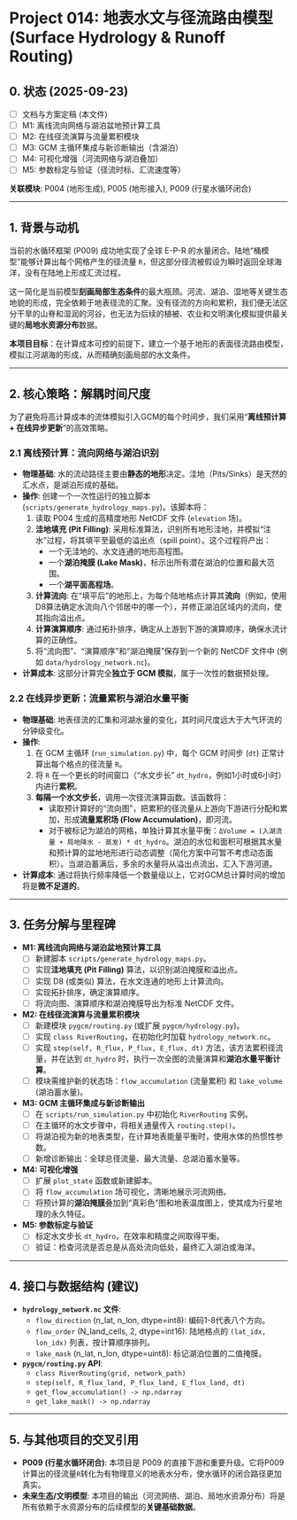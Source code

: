 # Project 014: 地表水文与径流路由模型 (Surface Hydrology & Runoff Routing)

## 0. 状态 (2025-09-23)
- [ ] 文档与方案定稿 (本文件)
- [ ] M1: 离线流向网络与湖泊盆地预计算工具
- [ ] M2: 在线径流演算与流量累积模块
- [ ] M3: GCM 主循环集成与新诊断输出（含湖泊）
- [ ] M4: 可视化增强（河流网络与湖泊叠加）
- [ ] M5: 参数标定与验证（径流时标、汇流速度等）

**关联模块**: P004 (地形生成), P005 (地形接入), P009 (行星水循环闭合)

---

## 1. 背景与动机

当前的水循环框架 (P009) 成功地实现了全球 E-P-R 的水量闭合。陆地“桶模型”能够计算出每个网格产生的径流量 `R`，但这部分径流被假设为瞬时返回全球海洋，没有在陆地上形成汇流过程。

这一简化是当前模型**刻画局部生态条件**的最大瓶颈。河流、湖泊、湿地等关键生态地貌的形成，完全依赖于地表径流的汇聚。没有径流的方向和累积，我们便无法区分干旱的山脊和湿润的河谷，也无法为后续的植被、农业和文明演化模拟提供最关键的**局地水资源分布**数据。

**本项目目标**：在计算成本可控的前提下，建立一个基于地形的表面径流路由模型，模拟江河湖海的形成，从而精确刻画局部的水文条件。

---

## 2. 核心策略：解耦时间尺度

为了避免将高计算成本的流体模拟引入GCM的每个时间步，我们采用“**离线预计算 + 在线异步更新**”的高效策略。

### 2.1 离线预计算：流向网络与湖泊识别

* **物理基础**: 水的流动路径主要由**静态的地形**决定。洼地（Pits/Sinks）是天然的汇水点，是湖泊形成的基础。
* **操作**: 创建一个一次性运行的独立脚本 (`scripts/generate_hydrology_maps.py`)。该脚本将：
    1.  读取 P004 生成的高精度地形 NetCDF 文件 (`elevation` 场)。
    2.  **洼地填充 (Pit Filling)**: 采用标准算法，识别所有地形洼地，并模拟“注水”过程，将其填平至最低的溢出点（spill point）。这个过程将产出：
        * 一个无洼地的、水文连通的地形高程图。
        * 一个**湖泊掩膜 (Lake Mask)**，标示出所有潜在湖泊的位置和最大范围。
        * 一个**湖平面高程场**。
    3.  **计算流向**: 在“填平后”的地形上，为每个陆地格点计算其**流向**（例如，使用D8算法确定水流向八个邻居中的哪一个），并修正湖泊区域内的流向，使其指向溢出点。
    4.  **计算演算顺序**: 通过拓扑排序，确定从上游到下游的演算顺序，确保水流计算的正确性。
    5.  将“流向图”、“演算顺序”和“湖泊掩膜”保存到一个新的 NetCDF 文件中 (例如 `data/hydrology_network.nc`)。
* **计算成本**: 这部分计算完全**独立于 GCM 模拟**，属于一次性的数据预处理。

### 2.2 在线异步更新：流量累积与湖泊水量平衡

* **物理基础**: 地表径流的汇集和河湖水量的变化，其时间尺度远大于大气环流的分钟级变化。
* **操作**:
    1.  在 GCM 主循环 (`run_simulation.py`) 中，每个 GCM 时间步 (`dt`) 正常计算出每个格点的径流量 `R`。
    2.  将 `R` 在一个更长的时间窗口（“水文步长” `dt_hydro`，例如1小时或6小时）内进行**累积**。
    3.  **每隔一个水文步长**，调用一次径流演算函数。该函数将：
        * 读取预计算好的“流向图”，把累积的径流量从上游向下游进行分配和累加，形成**流量累积场 (Flow Accumulation)**，即河流。
        * 对于被标记为湖泊的网格，单独计算其水量平衡：`ΔVolume = (入湖流量 + 局地降水 - 蒸发) * dt_hydro`。湖泊的水位和面积可根据其水量和预计算的盆地地形进行动态调整（简化方案中可暂不考虑动态面积）。当湖泊蓄满后，多余的水量将从溢出点流出，汇入下游河道。
* **计算成本**: 通过将执行频率降低一个数量级以上，它对GCM总计算时间的增加将是**微不足道的**。

---

## 3. 任务分解与里程碑

* **M1: 离线流向网络与湖泊盆地预计算工具**
    * [ ] 新建脚本 `scripts/generate_hydrology_maps.py`。
    * [ ] 实现**洼地填充 (Pit Filling)** 算法，以识别湖泊掩膜和溢出点。
    * [ ] 实现 D8 (或类似) 算法，在水文连通的地形上计算流向。
    * [ ] 实现拓扑排序，确定演算顺序。
    * [ ] 将流向图、演算顺序和湖泊掩膜导出为标准 NetCDF 文件。

* **M2: 在线径流演算与流量累积模块**
    * [ ] 新建模块 `pygcm/routing.py` (或扩展 `pygcm/hydrology.py`)。
    * [ ] 实现 `class RiverRouting`，在初始化时加载 `hydrology_network.nc`。
    * [ ] 实现 `step(self, R_flux, P_flux, E_flux, dt)` 方法，该方法累积径流量，并在达到 `dt_hydro` 时，执行一次全图的流量演算和**湖泊水量平衡计算**。
    * [ ] 模块需维护新的状态场：`flow_accumulation` (流量累积) 和 `lake_volume` (湖泊蓄水量)。

* **M3: GCM 主循环集成与新诊断输出**
    * [ ] 在 `scripts/run_simulation.py` 中初始化 `RiverRouting` 实例。
    * [ ] 在主循环的水文步骤中，将相关通量传入 `routing.step()`。
    * [ ] 将湖泊视为新的地表类型，在计算地表能量平衡时，使用水体的热惯性参数。
    * [ ] 新增诊断输出：全球总径流量、最大流量、总湖泊蓄水量等。

* **M4: 可视化增强**
    * [ ] 扩展 `plot_state` 函数或新建脚本。
    * [ ] 将 `flow_accumulation` 场可视化，清晰地展示河流网络。
    * [ ] 将预计算的**湖泊掩膜**叠加到“真彩色”图和地表温度图上，使其成为行星地理的永久特征。

* **M5: 参数标定与验证**
    * [ ] 标定水文步长 `dt_hydro`，在效率和精度之间取得平衡。
    * [ ] 验证：检查河流是否总是从高处流向低处，最终汇入湖泊或海洋。

---

## 4. 接口与数据结构 (建议)

* **`hydrology_network.nc` 文件**:
    * `flow_direction` (n_lat, n_lon, dtype=int8): 编码1-8代表八个方向。
    * `flow_order` (N_land_cells, 2, dtype=int16): 陆地格点的 `(lat_idx, lon_idx)` 列表，按计算顺序排列。
    * `lake_mask` (n_lat, n_lon, dtype=uint8): 标记湖泊位置的二值掩膜。
* **`pygcm/routing.py` API**:
    * `class RiverRouting(grid, network_path)`
    * `step(self, R_flux_land, P_flux_land, E_flux_land, dt)`
    * `get_flow_accumulation() -> np.ndarray`
    * `get_lake_mask() -> np.ndarray`

---

## 5. 与其他项目的交叉引用

* **P009 (行星水循环闭合)**: 本项目是 P009 的直接下游和重要升级。它将P009计算出的径流量`R`转化为有物理意义的地表水分布，使水循环的闭合路径更加真实。
* **未来生态/文明模型**: 本项目的输出（河流网络、湖泊、局地水资源分布）将是所有依赖于水资源分布的后续模型的**关键基础数据**。